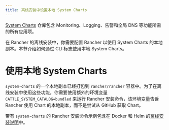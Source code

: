 ```yaml
---
title: 离线安装中设置本地 System Charts
---
```


[System Charts](https://github.com/rancher/system-charts) 仓库包含 Monitoring、Logging、告警和全局 DNS 等功能所需的所有应用项。

在 Rancher 的离线安装中，你需要配置 Rancher 以使用 System Charts 的本地副本。本节介绍如何通过 CLI 标志使用本地 System Charts。

# 使用本地 System Charts

`system-charts` 的一个本地副本已经打包到 `rancher/rancher` 容器中。为了在离线安装中使用这些功能，你需要使用额外的环境变量 `CATTLE_SYSTEM_CATALOG=bundled` 来运行 Rancher 安装命令，该环境变量告诉 Rancher 使用 Chart 的本地副本，而不是尝试从 GitHub 获取 Chart。

带有 `system-charts` 的 Rancher 安装命令示例包含在 Docker 和 Helm 的[离线安装说明](../../../pages-for-subheaders/air-gapped-helm-cli-install.md)中。


